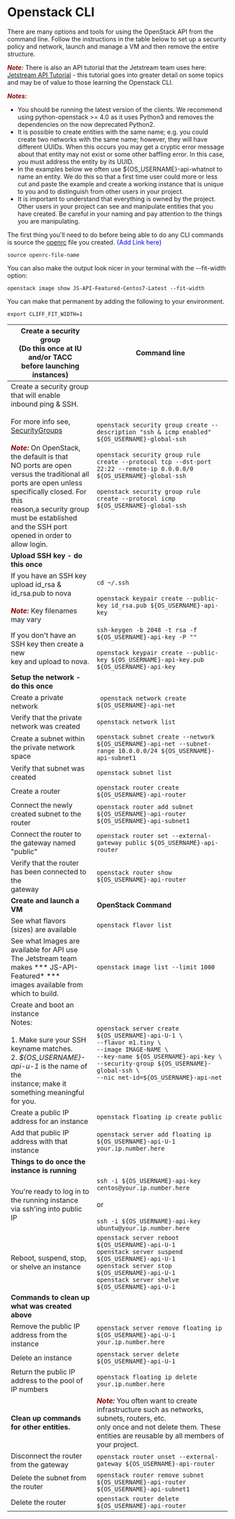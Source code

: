 # Openstack CLI

There are many options and tools for using the OpenStack API from the command line. Follow the instructions in the table below to set up a security policy and network, launch and manage a VM and then remove the entire structure.
  
<span style="color:darkred">***Note:***</span> There is also an API tutorial that the Jetstream team uses here:[ Jetstream API Tutorial](https://github.com/jlf599/JetstreamAPITutorial) - this tutorial goes into greater detail on some topics and may be of value to those learning the Openstack CLI.

<span style="color:darkred">***Notes:***</span>

 - You should be running the latest version of the clients.  We recommend using python-openstack >= 4.0 as it uses Python3 and removes the dependencies on the now deprecated Python2.
 - It is possible to create entities with the same name; e.g. you could create two networks with the same name; however, they will have different UUIDs.  When this occurs you may get a cryptic error message about that entity may not exist or some other baffling error.  In this case, you must address the entity by its UUID. 
 - In the examples below we often use ${OS_USERNAME}-api-whatnot to name an entity.  We do this so that a first time user could more or less cut and paste the example and create a working instance that is unique to you and to distinguish from other users in your project.
 - It is important to understand that everything is owned by the project.  Other users in your project can see and manipulate entities that you have created. Be careful in your naming and pay attention to the things you are manipulating.


The first thing you'll need to do before being able to do any CLI commands is source the [openrc]( ) file you created. <span style="color:blue">{Add Link here}</span></p>

```source openrc-file-name```

You can also make the output look nicer in your terminal with the --fit-width option:

```openstack image show JS-API-Featured-Centos7-Latest --fit-width```

You can make that permanent by adding the following to your environment.

```export CLIFF_FIT_WIDTH=1```

| Create a security group<br>(Do this once at IU and/or TACC<br>before launching instances) 	| Command line 	|
|---	|---	|
| Create a security group that will enable<br>inbound ping & SSH.<br><br>For more info see, [SecurityGroups](https://wiki.openstack.org/wiki/Neutron/SecurityGroups)<br><br><span style="color:darkred">***Note:***</span> On OpenStack, the default is that<br>NO ports are open versus the traditional all<br>ports are open unless specifically closed. For this<br>reason,a security group must be established<br>and the SSH port opened in order to allow login. 	| ```openstack security group create --description "ssh & icmp enabled" ${OS_USERNAME}-global-ssh``` <br><br>```openstack security group rule create --protocol tcp --dst-port 22:22 --remote-ip 0.0.0.0/0 ${OS_USERNAME}-global-ssh``` <br><br>```openstack security group rule create --protocol icmp ${OS_USERNAME}-global-ssh``` 	|
|**Upload SSH key - do this once** 	|  	|
| If you have an SSH key upload id_rsa & <br>id_rsa.pub to nova<br><br><span style="color:darkred">***Note:***</span> Key filenames may vary 	| ```cd ~/.ssh```<br><br>```openstack keypair create --public-key id_rsa.pub ${OS_USERNAME}-api-key``` 	|
| If you don't have an SSH key then create a new<br>key and upload to nova. 	| ```ssh-keygen -b 2048 -t rsa -f ${OS_USERNAME}-api-key -P ""```<br><br>```openstack keypair create --public-key ${OS_USERNAME}-api-key.pub ${OS_USERNAME}-api-key``` 	|
| **Setup the network - do this once**  	||
| Create a private network 	|``` openstack network create ${OS_USERNAME}-api-net``` 	|
| Verify that the private network was created 	| ```openstack network list``` 	|
| Create a subnet within the private network<br>space 	| ```openstack subnet create --network ${OS_USERNAME}-api-net --subnet-range 10.0.0.0/24 ${OS_USERNAME}-api-subnet1``` 	|
| Verify that subnet was created 	| ```openstack subnet list``` 	|
| Create a router 	| ```openstack router create ${OS_USERNAME}-api-router``` 	|
| Connect the newly created subnet to the router 	| ```openstack router add subnet ${OS_USERNAME}-api-router ${OS_USERNAME}-api-subnet1``` 	|
| Connect the router to the gateway named <br>"public" 	| ```openstack router set --external-gateway public ${OS_USERNAME}-api-router``` 	|
| Verify that the router has been connected to the<br>gateway 	| ```openstack router show ${OS_USERNAME}-api-router``` 	|
| **Create and launch a VM** 	| **OpenStack Command** 	|
| See what flavors (sizes) are available 	| ```openstack flavor list``` 	|
| See what Images are available for API use<br>The Jetstream team makes *** JS-API-Featured* *** <br>images available from which to build. 	| ```openstack image list --limit 1000``` 	|
| Create and boot an instance<br>Notes:<br><br>1. Make sure your SSH keyname matches. <br>2. *${OS_USERNAME}-api-u-1* is the name of the<br>instance; make it something meaningful for you. 	| ```openstack server create ${OS_USERNAME}-api-U-1 \```<br>```--flavor m1.tiny \```<br>```--image IMAGE-NAME \```<br>```--key-name ${OS_USERNAME}-api-key \```<br>```--security-group ${OS_USERNAME}-global-ssh \```<br>```--nic net-id=${OS_USERNAME}-api-net```  	|
| Create a public IP address for an instance 	| ```openstack floating ip create public``` 	|
| Add that public IP address with that instance 	| ```openstack server add floating ip ${OS_USERNAME}-api-U-1 your.ip.number.here``` 	|
| **Things to do once the instance is running** 	|  	|
| You're ready to log in to the running instance<br>via ssh'ing into public IP 	| ```ssh -i ${OS_USERNAME}-api-key centos@your.ip.number.here```<br><br> or <br><br>```ssh -i ${OS_USERNAME}-api-key ubuntu@your.ip.number.here``` 	|
| Reboot, suspend, stop, or shelve an instance 	| ```openstack server reboot ${OS_USERNAME}-api-U-1```<br>```openstack server suspend ${OS_USERNAME}-api-U-1```<br>```openstack server stop ${OS_USERNAME}-api-U-1```<br>```openstack server shelve ${OS_USERNAME}-api-U-1```	|
| **Commands to clean up what was created above** 	|  	|
| Remove the public IP address from the instance 	| ```openstack server remove floating ip ${OS_USERNAME}-api-U-1 your.ip.number.here``` 	|
| Delete an instance 	| ```openstack server delete ${OS_USERNAME}-api-U-1``` 	|
| Return the public IP address to the pool of IP numbers 	| ```openstack floating ip delete your.ip.number.here``` 	|
| **Clean up commands for other entities.** 	| <span style="color:darkred">***Note:***</span> You often want to create infrastructure such as networks, subnets, routers, etc.<br>only once and not delete them. These entities are reusable by all members of your project. 	|
| Disconnect the router from the gateway 	| ```openstack router unset --external-gateway ${OS_USERNAME}-api-router``` 	|
| Delete the subnet from the router 	| ```openstack router remove subnet ${OS_USERNAME}-api-router ${OS_USERNAME}-api-subnet1``` 	|
| Delete the router 	| ```openstack router delete ${OS_USERNAME}-api-router``` 	|

